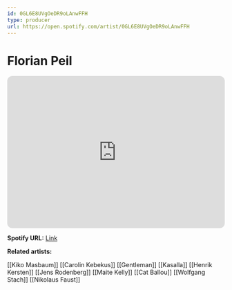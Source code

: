 ```yaml
---
id: 0GL6E8UVgOeDR9oLAnwFFH
type: producer
url: https://open.spotify.com/artist/0GL6E8UVgOeDR9oLAnwFFH
---
```

# Florian Peil

<iframe style="border-radius:12px" src="https://open.spotify.com/embed/artist/0GL6E8UVgOeDR9oLAnwFFH" width="100%" height="352" frameBorder="0" allowfullscreen="" allow="autoplay; clipboard-write; encrypted-media; fullscreen; picture-in-picture" loading="lazy"></iframe>

**Spotify URL:** [Link](https://open.spotify.com/artist/0GL6E8UVgOeDR9oLAnwFFH)

**Related artists:**

[[Kiko Masbaum]]
[[Carolin Kebekus]]
[[Gentleman]]
[[Kasalla]]
[[Henrik Kersten]]
[[Jens Rodenberg]]
[[Maite Kelly]]
[[Cat Ballou]]
[[Wolfgang Stach]]
[[Nikolaus Faust]]
